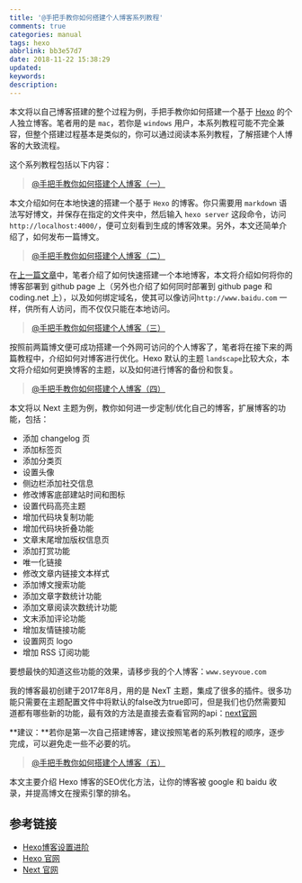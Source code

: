 ```yaml
---
title: '@手把手教你如何搭建个人博客系列教程'
comments: true
categories: manual
tags: hexo
abbrlink: bb3e57d7
date: 2018-11-22 15:38:29
updated:
keywords:
description:
---
```


本文将以自己博客搭建的整个过程为例，手把手教你如何搭建一个基于 [Hexo](https://hexo.io/zh-cn/docs/index.html) 的个人独立博客。笔者用的是 `mac`，若你是 `windows` 用户，本系列教程可能不完全兼容，但整个搭建过程基本是类似的，你可以通过阅读本系列教程，了解搭建个人博客的大致流程。

<!--more-->

这个系列教程包括以下内容：

> [@手把手教你如何搭建个人博客（一）](http://seyvoue.com/guildlines/20408dc0.html)

本文介绍如何在本地快速的搭建一个基于 `Hexo` 的博客。你只需要用 `markdown` 语法写好博文，并保存在指定的文件夹中，然后输入 `hexo server` 这段命令，访问`http://localhost:4000/`，便可立刻看到生成的博客效果。另外，本文还简单介绍了，如何发布一篇博文。

> [@手把手教你如何搭建个人博客（二）](http://seyvoue.com/guildlines/10566118.html)

在[上一篇文章](http://seyvoue.com/guildlines/20408dc0.html)中，笔者介绍了如何快速搭建一个本地博客，本文将介绍如何将你的博客部署到 github page 上（另外也介绍了如何同时部署到 github page 和 coding.net 上），以及如何绑定域名，使其可以像访问`http://www.baidu.com` 一样，供所有人访问，而不仅仅只能在本地访问。

> [@手把手教你如何搭建个人博客（三）](http://seyvoue.com/guildlines/5d48c24a.html)

按照前两篇博文便可成功搭建一个外网可访问的个人博客了，笔者将在接下来的两篇教程中，介绍如何对博客进行优化。Hexo 默认的主题 `landscape`比较大众，本文将介绍如何更换博客的主题，以及如何进行博客的备份和恢复。

> [@手把手教你如何搭建个人博客（四）](http://seyvoue.com/guildlines/ea65db2f.html)

本文将以 Next 主题为例，教你如何进一步定制/优化自己的博客，扩展博客的功能，包括：

- 添加 changelog 页
- 添加标签页
- 添加分类页
- 设置头像
- 侧边栏添加社交信息
- 修改博客底部建站时间和图标
- 设置代码高亮主题
- 增加代码块复制功能
- 增加代码块折叠功能
- 文章末尾增加版权信息页
- 添加打赏功能
- 唯一化链接
- 修改文章内链接文本样式
- 添加博文搜索功能
- 添加文章字数统计功能
- 添加文章阅读次数统计功能
- 文末添加评论功能
- 增加友情链接功能
- 设置网页 logo
- 增加 RSS 订阅功能


要想最快的知道这些功能的效果，请移步我的个人博客：`www.seyvoue.com`

我的博客最初创建于2017年8月，用的是 NexT 主题，集成了很多的插件。很多功能只需要在主题配置文件中将默认的false改为true即可，但是我们也仍然需要知道都有哪些新的功能，最有效的方法是直接去查看官网的api：[next官网](http://theme-next.iissnan.com)

**建议：**若你是第一次自己搭建博客，建议按照笔者的系列教程的顺序，逐步完成，可以避免走一些不必要的坑。

> [@手把手教你如何搭建个人博客（五）](http://seyvoue.com/guildlines/85fb1e68.html)

本文主要介绍 Hexo 博客的SEO优化方法，让你的博客被 google 和 baidu 收录，并提高博文在搜索引擎的排名。

## 参考链接

- [Hexo博客设置进阶](http://blog.junyu.io/posts/0010-hexo-learn-from-Never-yu.html#icon)
- [Hexo 官网](https://hexo.io/zh-cn/docs/index.html)
- [Next 官网](http://theme-next.iissnan.com/)
